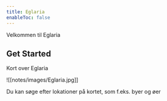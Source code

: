 ```yaml
---
title: Eglaria
enableToc: false
---
```


Velkommen til Eglaria

## Get Started
Kort over Eglaria

![[notes/images/Eglaria.jpg]]

Du kan søge efter lokationer på kortet, som f.eks. byer og øer
